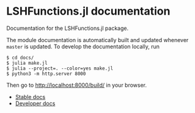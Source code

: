 # LSHFunctions.jl documentation
Documentation for the LSHFunctions.jl package.

The module documentation is automatically built and updated whenever `master` is updated. To develop the documentation locally, run

```
$ cd docs/
$ julia make.jl
$ julia --project=. --color=yes make.jl
$ python3 -m http.server 8000
```

Then go to [http://localhost:8000/build/](http://localhost:8000/build/) in your browser.

- [Stable docs](https://kernelmethod.github.io/LSHFunctions.jl/stable/)
- [Developer docs](https://kernelmethod.github.io/LSHFunctions.jl/dev/)
